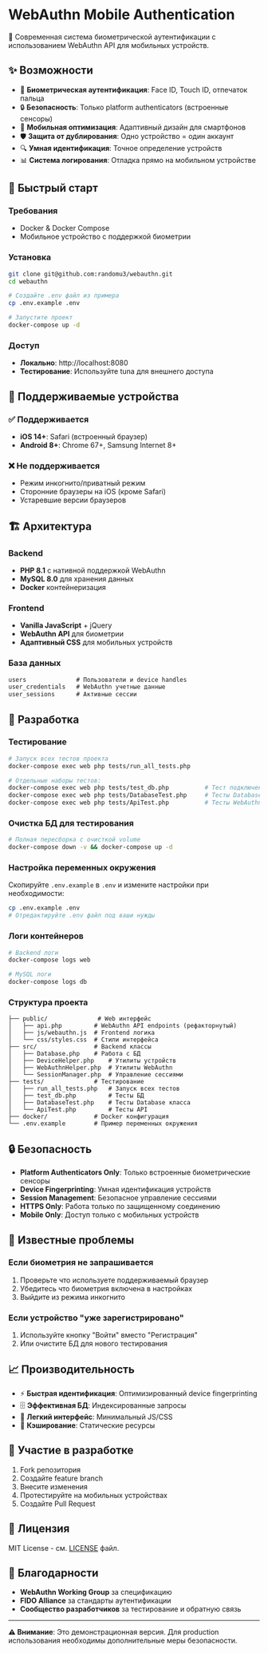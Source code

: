# WebAuthn Mobile Authentication

🔐 Современная система биометрической аутентификации с использованием WebAuthn API для мобильных устройств.

## ✨ Возможности

- 📱 **Биометрическая аутентификация**: Face ID, Touch ID, отпечаток пальца
- 🔒 **Безопасность**: Только platform authenticators (встроенные сенсоры)
- 📲 **Мобильная оптимизация**: Адаптивный дизайн для смартфонов
- 🛡️ **Защита от дублирования**: Одно устройство = один аккаунт
- 🔍 **Умная идентификация**: Точное определение устройств
- 📊 **Система логирования**: Отладка прямо на мобильном устройстве

## 🚀 Быстрый старт

### Требования
- Docker & Docker Compose
- Мобильное устройство с поддержкой биометрии

### Установка
```bash
git clone git@github.com:randomu3/webauthn.git
cd webauthn

# Создайте .env файл из примера
cp .env.example .env

# Запустите проект
docker-compose up -d
```

### Доступ
- **Локально**: http://localhost:8080
- **Тестирование**: Используйте tuna для внешнего доступа

## 📱 Поддерживаемые устройства

### ✅ Поддерживается
- **iOS 14+**: Safari (встроенный браузер)
- **Android 8+**: Chrome 67+, Samsung Internet 8+

### ❌ Не поддерживается
- Режим инкогнито/приватный режим
- Сторонние браузеры на iOS (кроме Safari)
- Устаревшие версии браузеров

## 🏗️ Архитектура

### Backend
- **PHP 8.1** с нативной поддержкой WebAuthn
- **MySQL 8.0** для хранения данных
- **Docker** контейнеризация

### Frontend  
- **Vanilla JavaScript** + jQuery
- **WebAuthn API** для биометрии
- **Адаптивный CSS** для мобильных устройств

### База данных
```sql
users              # Пользователи и device handles
user_credentials   # WebAuthn учетные данные  
user_sessions      # Активные сессии
```

## 🔧 Разработка

### Тестирование
```bash
# Запуск всех тестов проекта
docker-compose exec web php tests/run_all_tests.php

# Отдельные наборы тестов:
docker-compose exec web php tests/test_db.php          # Тест подключения к БД
docker-compose exec web php tests/DatabaseTest.php     # Тесты Database класса  
docker-compose exec web php tests/ApiTest.php          # Тесты WebAuthn API
```

### Очистка БД для тестирования
```bash
# Полная пересборка с очисткой volume
docker-compose down -v && docker-compose up -d
```

### Настройка переменных окружения
Скопируйте `.env.example` в `.env` и измените настройки при необходимости:
```bash
cp .env.example .env
# Отредактируйте .env файл под ваши нужды
```

### Логи контейнеров
```bash
# Backend логи
docker-compose logs web

# MySQL логи  
docker-compose logs db
```

### Структура проекта
```
├── public/              # Web интерфейс
│   ├── api.php         # WebAuthn API endpoints (рефакторнутый)
│   ├── js/webauthn.js  # Frontend логика
│   └── css/styles.css  # Стили интерфейса
├── src/                # Backend классы
│   ├── Database.php    # Работа с БД
│   ├── DeviceHelper.php    # Утилиты устройств
│   ├── WebAuthnHelper.php  # Утилиты WebAuthn
│   └── SessionManager.php  # Управление сессиями
├── tests/              # Тестирование
│   ├── run_all_tests.php   # Запуск всех тестов
│   ├── test_db.php         # Тесты БД
│   ├── DatabaseTest.php    # Тесты Database класса
│   └── ApiTest.php         # Тесты API
├── docker/             # Docker конфигурация
└── .env.example        # Пример переменных окружения
```

## 🔒 Безопасность

- **Platform Authenticators Only**: Только встроенные биометрические сенсоры
- **Device Fingerprinting**: Умная идентификация устройств
- **Session Management**: Безопасное управление сессиями
- **HTTPS Only**: Работа только по защищенному соединению
- **Mobile Only**: Доступ только с мобильных устройств

## 🐛 Известные проблемы

### Если биометрия не запрашивается
1. Проверьте что используете поддерживаемый браузер
2. Убедитесь что биометрия включена в настройках
3. Выйдите из режима инкогнито

### Если устройство "уже зарегистрировано"
1. Используйте кнопку "Войти" вместо "Регистрация"
2. Или очистите БД для нового тестирования

## 📈 Производительность

- ⚡ **Быстрая идентификация**: Оптимизированный device fingerprinting
- 🗄️ **Эффективная БД**: Индексированные запросы
- 📱 **Легкий интерфейс**: Минимальный JS/CSS
- 🔄 **Кэширование**: Статические ресурсы

## 🤝 Участие в разработке

1. Fork репозитория
2. Создайте feature branch
3. Внесите изменения
4. Протестируйте на мобильных устройствах
5. Создайте Pull Request

## 📄 Лицензия

MIT License - см. [LICENSE](LICENSE) файл.

## 🙏 Благодарности

- **WebAuthn Working Group** за спецификацию
- **FIDO Alliance** за стандарты аутентификации
- **Сообщество разработчиков** за тестирование и обратную связь

---

**⚠️ Внимание**: Это демонстрационная версия. Для production использования необходимы дополнительные меры безопасности.